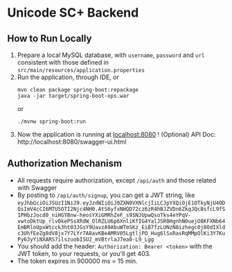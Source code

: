 # Unicode SC+ Backend

## How to Run Locally
1. Prepare a local MySQL database, with ```username```, ```password``` and ```url``` consistent with those defined in 
```src/main/resources/application.properties```
2. Run the application, through IDE, or
    ```shell script
    mvn clean package spring-boot:repackage
    java -jar target/spring-boot-ops.war
    ```
    or
    ```shell script
    ./mvnw spring-boot:run
    ```
3. Now the application is running at [localhost:8080](http://localhost:8080) !
    (Optional) API Doc: http://localhost:8080/swagger-ui.html 

## Authorization Mechanism
- All requests require authorization, except ```/api/auth``` and those related with Swagger
- By posting to ```/api/auth/signup```, you can get a JWT string, like ```eyJhbGciOiJSUzI1NiJ9.eyJzdWIiOiJ0ZXN0VXNlcjIiLCJpYXQiOjE1OTkyNjU4ODQsImV4cCI6MTU5OTI2Njc4NH0.AtS6yfxNHQD72cz6zR4hBJZVDn6ZkqJQcBsfcL9fS1PHbzJocd0_niHGYBnw-heosYXiGMRhZeF_s9SNJUpwQsoTks4eYPqV-vwtoDktUp_rlv0kePSsXRdW_OlRZLU6p6XnliKfIG4YalJSR0HgnhN0uejO8KFXNb64EmBRloUpxWtcck3ht03JGsY9UavzA9AbuWTmSKz_EiB7fzLUNzN8izhegc0j8OdIXldc3UhfEeZg8dV8jx7Y7LYr7A8avKBeAMRV05LgtljPO_Hug6lSxRasRqMMpOlKi3Y7KuPy63yYiNXARS7ilszuobISU2_mVBtrlaJ7ea0-L9_Lgg```
- You should add the header: ```Authorization: Bearer <token>``` with the JWT token, to your requests, or you'll get 403.
- The token expires in 900000 ms = 15 min. 